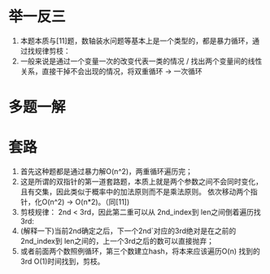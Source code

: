 # 举一反三
1. 本题本质与[11]题，数轴装水问题等基本上是一个类型的，都是暴力循环，通过找规律剪枝：
2. 一般来说是通过一个变量一次的改变代表一类的情况 / 找出两个变量间的线性关系，直接干掉不会出现的情况，将双重循环 -> 一次循环

# 多题一解

# 套路
1. 首先这种题都是通过暴力解O(n^2)，两重循环遍历完；
2. 这是所谓的双指针的第一道套路题，本质上就是两个参数之间不会同时变化，且有交集，因此类似于概率中的加法原则而不是乘法原则。
依次移动两个指针，化O(n^2) -> O(n*2)。（同[11])
3. 剪枝规律： 2nd < 3rd，因此第二重可以从 2nd_index到 len之间倒着遍历找3rd:
4. (解释一下)当前2nd确定之后，下一个2nd`对应的3rd绝对是在之前的 2nd_index到 len之间的，上一个3rd之后的数可以直接抛弃；
3. 或者前面两个数照例循环，第三个数建立hash，将本来应该遍历O(n) 找到的3rd O(1)时间找到，剪枝。